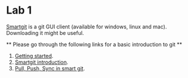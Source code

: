 # Lab 1

[Smartgit](http://www.syntevo.com/smartgit/) is a git GUI client (available for windows, linux and mac). Downloading it might be useful.

** Please go through the following links for a basic introduction to git **

1. [Getting started](http://git-scm.com/book/en/v2/Getting-Started-Git-Basics).
2. [Smartgit introduction](http://www.syntevo.com/smartgit/tour/).
3. [Pull, Push, Sync in smart git](http://www.syntevo.com/smartgit/documentation/6.5/show?page=commands).
